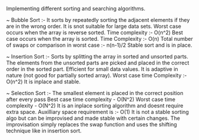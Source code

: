 Implementing different sorting and searching algorithms.

~ Bubble Sort :- It sorts by repeatedly sorting the adjacent elements if they are in the wrong order.
                 It is snot suitable for large data sets.
                 Worst case occurs when the array is reverse sorted. Time complexity :- O(n^2)
                 Best case occurs when the array is sorted. Time Complexity :- O(n)
                 Total number of swaps or comparison in worst case :- n(n-1)/2
                 Stable sort and is in place.
                 
~ Insertion Sort :- Sorts by splitting the array in sorted and unsorted parts.
                    The elements from the unsorted parts are picked and placed in the correct order in the sorted part.
                    Efficient for small data values.
                    It is adaptive in nature (not good for partially sorted array).
                    Worst case time Complexity :- O(n^2)
                    It is inplace and stable.
                    
~ Selection Sort :- The smallest element is placed in the correct position after every pass
                    Best case time complexity - O(N^2)
                    Worst case time complexity - O(N^2)
                    It is an inplace sorting algorithm and doesnt require extra space. 
                    Auxilliary space requirement is :- O(1)
                    It is not a stable sorting algo but can be improvised and made stable with certain changes.
                    The improvisation simply replaces the swap function and uses the shifting technique like in insertion sort.
